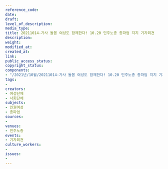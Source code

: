```yaml
---
reference_code: 
date: 
draft: 
level_of_description: 
media_type: 
title: 20211014-가사 돌봄 여성도 함께한다! 10.20 민주노총 총파업 지지 기자회견
description: 
weight: 
modified_at: 
created_at: 
link: 
public_access_status: 
copyright_status: 
components:
- "/2021년/10월/20211014-가사 돌봄 여성도 함께한다! 10.20 민주노총 총파업 지지 기자회견/_1D20046.jpg"
tags:
- 
creators:
- 여성단체
- 사회단체
subjects:
- 인권여성
- 총파업
sources:
- 
venues:
- 민주노총
events:
- 기자회견
culture_workers:
- 
issues:
- 
---
```

